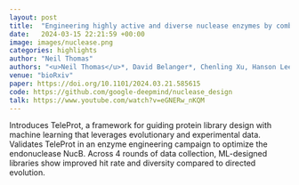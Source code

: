 ```yaml
---
layout: post
title:  "Engineering highly active and diverse nuclease enzymes by combining machine learning and ultra-high-throughput screening"
date:   2024-03-15 22:21:59 +00:00
image: images/nuclease.png
categories: highlights
author: "Neil Thomas"
authors: "<u>Neil Thomas</u>*, David Belanger*, Chenling Xu, Hanson Lee, Kathleen Hirano, Kosuke Iwai, Vanja Polic, Kendra Nyberg, Kevin Hoff, Lucas Frenz, Charlie Emrich, Jun W Kim, Mariya Chavarha, Abi Ramanan, Jeremy Agresti, Lucy J Colwell"
venue: "bioRxiv"
paper: https://doi.org/10.1101/2024.03.21.585615
code: https://github.com/google-deepmind/nuclease_design
talk: https://www.youtube.com/watch?v=eGNERw_nKQM
---
```

Introduces TeleProt, a framework for guiding protein library design with machine learning that leverages evolutionary and experimental data. Validates TeleProt in an enzyme engineering campaign to optimize the endonuclease NucB. Across 4 rounds of data collection, ML-designed libraries show improved hit rate and diversity compared to directed evolution.